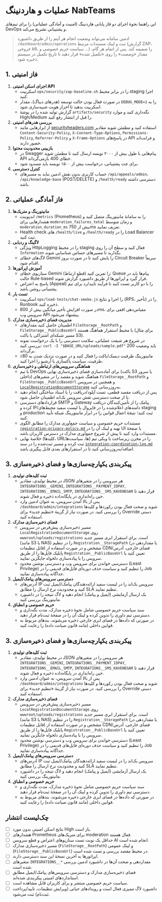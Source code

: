 # عملیات و هاردنینگ NabTeams

این راهنما نحوهٔ اجرای دو فاز پایانی هاردنینگ (امنیت و آمادگی عملیاتی) را برای تیم‌های DevOps و پشتیبانی تشریح می‌کند.

> ادمین سامانه می‌تواند وضعیت انجام هر آیتم را از طریق داشبورد `/dashboard/admin/operations` ثبت و لینک مستندات مرتبط (گزارش ZAP، خروجی k6، سیاست حریم خصوصی و ...) را ضمیمه کند. پس از اتمام هر گام، مقدار «وضعیت» را روی «تکمیل شده» قرار دهید تا تاریخ تکمیل در سیستم ذخیره شود.

## 1. فاز امنیتی

1. **اجرای اسکن امنیتی API**
   - اسکریپت `ops/security/zap-baseline.sh` را در برابر محیط staging اجرا کنید.
   - در صورت فعال بودن حالت توسعه (هدرهای دیباگ)، مقدار `DEBUG_MODE=1` را به اسکریپت بدهید تا احراز هویت شبیه‌سازی شود.
   - گزارش تولید شده را در پوشهٔ `artifacts/security` نگه‌داری کنید و موارد High/Medium را قبل از انتشار رفع کنید.
2. **بررسی هدرهای امنیتی**
   - از ابزارهایی مانند [securityheaders.com](https://securityheaders.com) استفاده کنید و مطمئن شوید مقادیر `Content-Security-Policy`, `X-Content-Type-Options`, `Permissions-Policy`, `Referrer-Policy` و `X-Frame-Options` در پاسخ‌های API و فرانت‌اند حضور دارند.
3. **بازبینی محدودیت محتوا**
   - در Swagger پیام‌هایی با طول بیش از ۲۰۰۰ نویسه ارسال کنید تا مطمئن شوید API خطای 400 بازمی‌گرداند.
   - برای چت پشتیبانی، درخواست بیش از ۱۵۰۰ نویسه باید مسدود شود.
4. **کنترل دسترسی**
   - حساب کاربری بدون نقش ادمین نباید به مسیرهای `/api/appeals/admin`، `/api/knowledge-base` (POST/DELETE) و `/health/ready` دسترسی داشته باشد.

## 2. فاز آمادگی عملیاتی

1. **مانیتورینگ و متریک‌ها**
   - اندپوینت `/metrics` (Prometheus) را به سامانهٔ مانیتورینگ متصل کنید و هشدارهایی برای `moderation_failures_total` و زمان متوسط `moderation_duration_ms` بیش از 750ms تعریف نمایید.
   - Health check های `/health/live` و `/health/ready` را در Load Balancer ثبت کنید.
2. **لاگینگ و ردیابی**
   - ویژگی HttpLogging را در محیط staging فعال کنید و سطح آن را روی `Information` بگذارید تا مسیرهای حساس شناسایی شوند.
   - لاگ‌های خطای Gemini را پایش کنید تا در صورت بروز Circuit Breaker سریعاً اقدام شود.
3. **آموزش اپراتورها**
   - سناریوی خطای Gemini (قطع ارتباط) را تمرین کنید: Queue پیام‌ها باید در حالت Rule-based قرار گیرد و اپراتورها از طریق داشبورد گزارش شوند.
   - پاسخ به اعتراض (Appeal) را با دو کاربر تست کنید تا فرآیند تایید/رد برای تیم پشتیبانی روشن باشد.
4. **تست بار**
   - اسکریپت `ops/load-tests/chat-smoke.js` را اجرا و نتایج (RPS، تأخیر) را در Runbook ذخیره کنید.
   - در صورت افزایش تأخیر میانگین بیش از 800ms، مقیاس‌دهی افقی برای سرویس وب API پیشنهاد می‌شود.
5. **مدیریت فضای ذخیره‌سازی مدارک**
   - اطمینان حاصل کنید مقدارهای `FileStorage__RootPath` و `FileStorage__PublicBaseUrl` با محیط استقرار هماهنگ هستند (برای مثال مسیر شبکه‌ای اشتراکی یا باکت S3).
   - در شروع هر شیفت عملیاتی، سلامت دسترسی را با یک درخواست نمونه بررسی کنید: `curl -I "$BASE_URL/uploads/sample.pdf"` باید وضعیت 200 برگرداند.
   - مانیتورینگ ظرفیت دیسک/باکت را فعال کنید و در صورت نزدیک شدن به 80٪ ظرفیت، سیاست پاکسازی یا آرشیو را اجرا کنید.
6. **هماهنگی سرویس‌های ارتباطی و ذخیره‌سازی**
   - با تیم DevOps برای آماده‌سازی فضای ذخیره‌سازی نهایی (باکت S3 یا سرور داخلی) هماهنگ شوید و مقصد را در متغیرهای `FileStorage__RootPath` و `FileStorage__PublicBaseUrl` و همچنین در سرویس [`LocalRegistrationDocumentStorage`](../backend/NabTeams/src/Infrastructure/Services/LocalRegistrationDocumentStorage.cs) به‌روزرسانی کنید.
   - پس از دریافت مقصد قطعی، تست آپلود/دریافت را با اسناد ساختگی انجام دهید تا از صحت دسترسی نقش سرویس بک‌اند اطمینان حاصل شود.
   - قراردادهای دسترسی SMTP و Gateway پیامک را از تأمین‌کنندگان دریافت کرده و IP/دامنه‌های اعلام‌شده را در فایروال یا لیست سفید محیط‌های staging و production ثبت کنید؛ نتیجهٔ اعمال قوانین را در ابزار مانیتورینگ شبکه تأیید کنید.
   - مستندات حریم خصوصی و سیاست جمع‌آوری مدارک را مطابق الگوی [`registration-privacy-policy.md`](./registration-privacy-policy.md) تهیه و لینک آن را در UI یا صفحهٔ مستندات وارد کنید تا پیش از شروع جمع‌آوری مدارک در دسترس کاربران باشد.
   - خلاصهٔ نهایی (کلیدها، URLها، سیاست‌ها) را در مخزن زیرساخت یا ویکی تیم ثبت کرده و مسیر ثبت‌شده را در سند [`integration-coordination-log.md`](./integration-coordination-log.md) اضافه/به‌روزرسانی کنید تا در استقرارهای بعدی قابل پیگیری باشد.

## 3. پیکربندی یکپارچه‌سازی‌ها و فضای ذخیره‌سازی

1. **ثبت کلیدهای تولیدی**
   - در محیط تولیدی، مقادیر JSON هر سرویس را در متغیرهای `INTEGRATIONS__GEMINI`, `INTEGRATIONS__PAYMENT_IDPAY`, `INTEGRATIONS__EMAIL_SMTP`, `INTEGRATIONS__SMS_KAVENEGAR` قرار دهید تا حین راه‌اندازی در پایگاه‌داده ذخیره و فعال شوند.
   - پس از بالا آمدن سرویس، به عنوان ادمین وارد `/dashboard/admin/integrations` شوید و صحت فعال بودن رکوردها و کلیدها را بررسی کنید. در صورت نیاز از گزینهٔ «تنظیم جدید» برای Override دستی استفاده کنید.
2. **فضای ذخیره‌سازی مدارک**
   - مسیر ذخیره‌سازی پیش‌فرض در سرویس `LocalRegistrationDocumentStorage` روی `wwwroot/uploads/registrations` است. برای استقرار ابری مسیر جدید (مانند S3 یا NAS) را در تنظیم `Registration__StoragePath` (یا مقداردهی در فایل تنظیمات) مشخص و در صورت استفاده از CDN/فضای خارجی، آدرس پابلیک فایل‌ها را از طریق `Registration__PublicBaseUrl` تعیین کنید یا سرویس را با پیاده‌سازی دلخواه جایگزین نمایید.
   - دسترسی خواندن برای سرویس وب و دسترسی نوشتن محدود (Least Privilege) را تنظیم کنید و سیاست حذف دوره‌ای فایل‌های قدیمی را در Job جداگانه پیاده‌سازی نمایید.
3. **دسترسی سرویس‌های پیامک/ایمیل**
   - آدرس‌های IP سرویس بک‌اند را در لیست سفید ارائه‌دهندگان پیامک/ایمیل ثبت کنید و محدودیت نرخ ارسال را مطابق SLA تنظیم نمایید.
   - یک ارسال آزمایشی (ایمیل و پیامک) انجام دهید و لاگ نتیجه را در داشبورد مانیتورینگ بررسی کنید.
4. **حریم خصوصی و انطباق**
   - سند سیاست حریم خصوصی شامل نحوهٔ ذخیره مدارک، مدت نگه‌داری و دسترسی تیم داوری را تدوین کرده و لینک آن را در صفحهٔ ثبت‌نام قرار دهید.
   - در صورتی که داده‌ها در فضای ابری خارجی ذخیره می‌شوند، بندهای مربوط به قوانین داخلی (مانند قانون صیانت داده) را رعایت کنید.

## 3. پیکربندی یکپارچه‌سازی‌ها و فضای ذخیره‌سازی

1. **ثبت کلیدهای تولیدی**
   - در محیط تولیدی، مقادیر JSON هر سرویس را در متغیرهای `INTEGRATIONS__GEMINI`, `INTEGRATIONS__PAYMENT_IDPAY`, `INTEGRATIONS__EMAIL_SMTP`, `INTEGRATIONS__SMS_KAVENEGAR` قرار دهید تا حین راه‌اندازی در پایگاه‌داده ذخیره و فعال شوند.
   - پس از بالا آمدن سرویس، به عنوان ادمین وارد `/dashboard/admin/integrations` شوید و صحت فعال بودن رکوردها و کلیدها را بررسی کنید. در صورت نیاز از گزینهٔ «تنظیم جدید» برای Override دستی استفاده کنید.
2. **فضای ذخیره‌سازی مدارک**
   - مسیر ذخیره‌سازی پیش‌فرض در سرویس `LocalRegistrationDocumentStorage` روی `wwwroot/uploads/registrations` است. برای استقرار ابری مسیر جدید (مانند S3 یا NAS) را در تنظیم `Registration__StoragePath` (یا مقداردهی در فایل تنظیمات) مشخص و در صورت استفاده از CDN/فضای خارجی، آدرس پابلیک فایل‌ها را از طریق `Registration__PublicBaseUrl` تعیین کنید یا سرویس را با پیاده‌سازی دلخواه جایگزین نمایید.
   - دسترسی خواندن برای سرویس وب و دسترسی نوشتن محدود (Least Privilege) را تنظیم کنید و سیاست حذف دوره‌ای فایل‌های قدیمی را در Job جداگانه پیاده‌سازی نمایید.
3. **دسترسی سرویس‌های پیامک/ایمیل**
   - آدرس‌های IP سرویس بک‌اند را در لیست سفید ارائه‌دهندگان پیامک/ایمیل ثبت کنید و محدودیت نرخ ارسال را مطابق SLA تنظیم نمایید.
   - یک ارسال آزمایشی (ایمیل و پیامک) انجام دهید و لاگ نتیجه را در داشبورد مانیتورینگ بررسی کنید.
4. **حریم خصوصی و انطباق**
   - سند سیاست حریم خصوصی شامل نحوهٔ ذخیره مدارک، مدت نگه‌داری و دسترسی تیم داوری را تدوین کرده و لینک آن را در صفحهٔ ثبت‌نام قرار دهید.
   - در صورتی که داده‌ها در فضای ابری خارجی ذخیره می‌شوند، بندهای مربوط به قوانین داخلی (مانند قانون صیانت داده) را رعایت کنید.

## چک‌لیست انتشار

- [ ] نتایج اسکن امنیتی بدون مورد High باز است.
- [ ] هشدارهای Prometheus برای متریک‌های moderation فعال هستند.
- [ ] حداقل یک نوبت تست سناریوهای اعتراض و قطع سرویس AI انجام شده است.
- [ ] مسیر ذخیره‌سازی مدارک (`FileStorage__RootPath`) و لینک عمومی (`FileStorage__PublicBaseUrl`) در محیط مقصد بررسی و تست شده است.
- [ ] اپراتورها به آخرین نسخهٔ این سند دسترسی دارند.
- [ ] متغیرهای `INTEGRATIONS__*` مقداردهی و صحت آن‌ها در داشبورد ادمین بررسی شده است.
- [ ] فضای ذخیره‌سازی مدارک و دسترسی سرویس‌های پیامک/ایمیل مطابق استانداردهای امنیتی پیکربندی شده‌اند.
- [ ] سیاست حریم خصوصی منتشر و برای کاربران قابل مشاهده است.
- [ ] داشبورد لاگ ممیزی فعال است و رویدادهای حیاتی (ویرایش تنظیمات، تایید/پرداخت ثبت‌نام) ثبت می‌شود.
